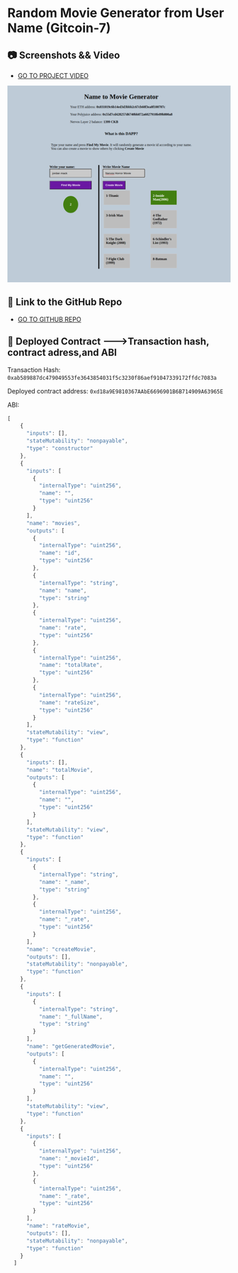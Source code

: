 # Random Movie Generator from User Name (Gitcoin-7)

## 📷 Screenshots && Video
- <a href="https://youtu.be/iO081W0vut0"> GO TO PROJECT VIDEO </a>
<img src="https://github.com/taylorkhalifa/nervos-gitcoin-hackathon/blob/master/gitcoin-7)%20Porting%20Dapp/movie.png"/>

## 🔗 Link to the GitHub Repo
- <a href="https://github.com/taylorkhalifa/nervos-random-movie-task7"> GO TO GITHUB REPO </a>

## 📓 Deployed Contract --->Transaction hash, contract adress,and ABI

Transaction Hash: ```0xab589887dc479049553fe3643854031f5c3230f86aef91047339172ffdc7083a```

Deployed contract address: ```0xd18a9E9810367AAbE6696901B6B714909A63965E```

ABI:

```javascript
[
    {
      "inputs": [],
      "stateMutability": "nonpayable",
      "type": "constructor"
    },
    {
      "inputs": [
        {
          "internalType": "uint256",
          "name": "",
          "type": "uint256"
        }
      ],
      "name": "movies",
      "outputs": [
        {
          "internalType": "uint256",
          "name": "id",
          "type": "uint256"
        },
        {
          "internalType": "string",
          "name": "name",
          "type": "string"
        },
        {
          "internalType": "uint256",
          "name": "rate",
          "type": "uint256"
        },
        {
          "internalType": "uint256",
          "name": "totalRate",
          "type": "uint256"
        },
        {
          "internalType": "uint256",
          "name": "rateSize",
          "type": "uint256"
        }
      ],
      "stateMutability": "view",
      "type": "function"
    },
    {
      "inputs": [],
      "name": "totalMovie",
      "outputs": [
        {
          "internalType": "uint256",
          "name": "",
          "type": "uint256"
        }
      ],
      "stateMutability": "view",
      "type": "function"
    },
    {
      "inputs": [
        {
          "internalType": "string",
          "name": "_name",
          "type": "string"
        },
        {
          "internalType": "uint256",
          "name": "_rate",
          "type": "uint256"
        }
      ],
      "name": "createMovie",
      "outputs": [],
      "stateMutability": "nonpayable",
      "type": "function"
    },
    {
      "inputs": [
        {
          "internalType": "string",
          "name": "_fullName",
          "type": "string"
        }
      ],
      "name": "getGeneratedMovie",
      "outputs": [
        {
          "internalType": "uint256",
          "name": "",
          "type": "uint256"
        }
      ],
      "stateMutability": "view",
      "type": "function"
    },
    {
      "inputs": [
        {
          "internalType": "uint256",
          "name": "_movieId",
          "type": "uint256"
        },
        {
          "internalType": "uint256",
          "name": "_rate",
          "type": "uint256"
        }
      ],
      "name": "rateMovie",
      "outputs": [],
      "stateMutability": "nonpayable",
      "type": "function"
    }
  ]
```
